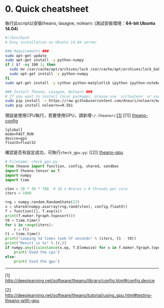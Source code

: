 # 0. Quick cheatsheet

執行此script以安裝theano, lasagne, nolearn:
(測試安裝環境：**64-bit Ubuntu 14.04**)
```bash
#!/bin/bash
# Easy installation on Ubuntu 14.04 server

### Requirements ###
sudo apt-get update
sudo apt-get install -y python-numpy
if [ $? -eq 100 ]; then 
  sudo mv /var/cache/apt/archives/lock /var/cache/apt/archives/lock_bak
  sudo apt-get install -y python-numpy
fi
sudo apt-get install -y cython python-matplotlib ipython ipython-notebook python-pandas python-sympy python-scipy python-dev python-pip python-nose g++ libopenblas-dev git libblas-dev liblapack-dev libatlas-base-dev gfortran 

### Install Theano, Lasagne, Nolearn ###
# If you want to install local packages, please use `virtualenv` or use `pip install --user`
sudo pip install -r https://raw.githubusercontent.com/dnouri/nolearn/master/requirements.txt
sudo pip install nolearn==0.5b1
```
預設是使用CPU執行，若要使用GPU，請新增`~/.theanorc`:<a href="#ref1">[1]</a>
[[1]] [theano-config]
```
[global]
mode=FAST_RUN
device=gpu
floatX=float32
```
確認是否有設定成功，可執行`check_gpu.py`: [[2]] [theano-gpu]
```python
# Filename: check_gpu.py
from theano import function, config, shared, sandbox
import theano.tensor as T
import numpy
import time

vlen = 10 * 30 * 768  # 10 x #cores x # threads per core
iters = 1000

rng = numpy.random.RandomState(22)
x = shared(numpy.asarray(rng.rand(vlen), config.floatX))
f = function([], T.exp(x))
print(f.maker.fgraph.toposort())
t0 = time.time()
for i in range(iters):
    r = f()
t1 = time.time()
print("Looping %d times took %f seconds" % (iters, t1 - t0))
print("Result is %s" % (r,))
if numpy.any([isinstance(x.op, T.Elemwise) for x in f.maker.fgraph.toposort()]):
    print('Used the cpu')
else:
    print('Used the gpu')
```
---
[theano-config]: http://deeplearning.net/software/theano/library/config.html#config.device
[theano-gpu]: http://deeplearning.net/software/theano/tutorial/using_gpu.html#testing-theano-with-gpu

<a name="ref1">[1]</a> http://deeplearning.net/software/theano/library/config.html#config.device

[2] http://deeplearning.net/software/theano/tutorial/using_gpu.html#testing-theano-with-gpu